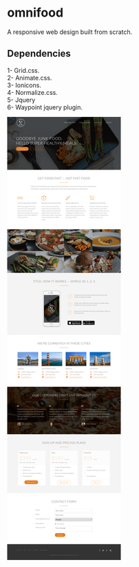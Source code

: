 # omnifood
A responsive web design built from scratch.<br/>

## Dependencies
1- Grid.css.<br/>
2- Animate.css.<br/>
3- Ionicons.<br/>
4- Normalize.css.<br/>
5- Jquery<br/>
6- Waypoint jquery plugin.<br/>

![](https://github.com/mostafamt/omnifood/blob/master/resources/img/fullScreen-min.png)
